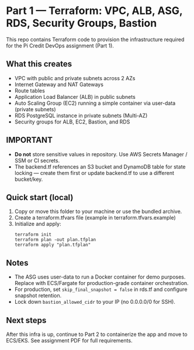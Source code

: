 # Part 1 — Terraform: VPC, ALB, ASG, RDS, Security Groups, Bastion
This repo contains Terraform code to provision the infrastructure required for the Pi Credit DevOps assignment (Part 1).

## What this creates
- VPC with public and private subnets across 2 AZs
- Internet Gateway and NAT Gateways
- Route tables
- Application Load Balancer (ALB) in public subnets
- Auto Scaling Group (EC2) running a simple container via user-data (private subnets)
- RDS PostgreSQL instance in private subnets (Multi-AZ)
- Security groups for ALB, EC2, Bastion, and RDS

## IMPORTANT
- **Do not** store sensitive values in repository. Use AWS Secrets Manager / SSM or CI secrets.
- The backend.tf references an S3 bucket and DynamoDB table for state locking — create them first or update backend.tf to use a different bucket/key.

## Quick start (local)
1. Copy or move this folder to your machine or use the bundled archive.
2. Create a terraform.tfvars file (example in terraform.tfvars.example)
3. Initialize and apply:
   ```
   terraform init
   terraform plan -out plan.tfplan
   terraform apply "plan.tfplan"
   ```

## Notes
- The ASG uses user-data to run a Docker container for demo purposes. Replace with ECS/Fargate for production-grade container orchestration.
- For production, set `skip_final_snapshot = false` in rds.tf and configure snapshot retention.
- Lock down `bastion_allowed_cidr` to your IP (no 0.0.0.0/0 for SSH).

## Next steps
After this infra is up, continue to Part 2 to containerize the app and move to ECS/EKS. See assignment PDF for full requirements.
